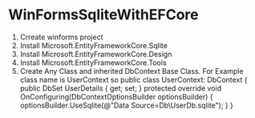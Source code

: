 # WinFormsSqliteWithEFCore
1. Crreate winforms project
2. Install Microsoft.EntityFrameworkCore.Sqlite
3. Install Microsoft.EntityFrameworkCore.Design 
4. Install Microsoft.EntityFrameworkCore.Tools
5. Create Any Class and inherited DbContext Base Class. For Example  class name is UserContext so 
  public class UserContext: DbContext
  {
      public DbSet<UserDetails> UserDetails { get; set; }
        protected override void OnConfiguring(DbContextOptionsBuilder optionsBuilder)
        {
            optionsBuilder.UseSqlite(@"Data Source=Db\UserDb.sqlite");
        }
  }

